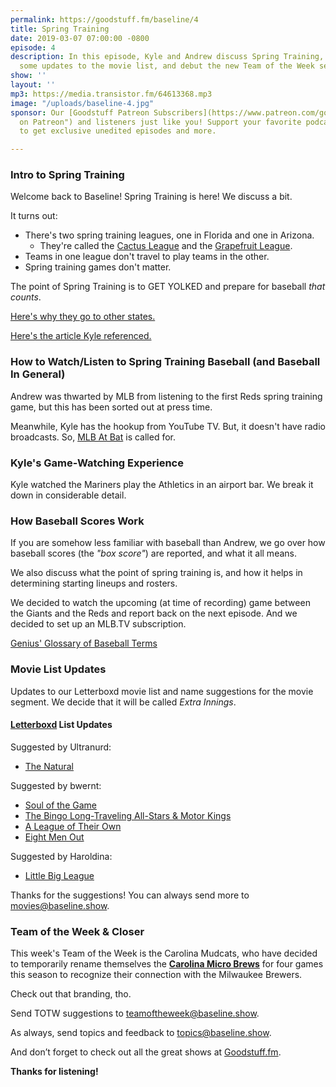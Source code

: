 ```yaml
---
permalink: https://goodstuff.fm/baseline/4
title: Spring Training
date: 2019-03-07 07:00:00 -0800
episode: 4
description: In this episode, Kyle and Andrew discuss Spring Training, as well as
  some updates to the movie list, and debut the new Team of the Week segment.
show: ''
layout: ''
mp3: https://media.transistor.fm/64613368.mp3
image: "/uploads/baseline-4.jpg"
sponsor: Our [Goodstuff Patreon Subscribers](https://www.patreon.com/goodstuff "Goodstuff
  on Patreon") and listeners just like you! Support your favorite podcasts directly
  to get exclusive unedited episodes and more.

---
```

### Intro to Spring Training

Welcome back to Baseline! Spring Training is here! We discuss a bit.

It turns out:

* There's two spring training leagues, one in Florida and one in Arizona.
  * They're called the [Cactus League](https://en.wikipedia.org/wiki/Spring_training#Cactus_League) and the [Grapefruit League](https://en.wikipedia.org/wiki/Spring_training#Grapefruit_League).
* Teams in one league don't travel to play teams in the other.
* Spring training games don't matter.

The point of Spring Training is to GET YOLKED and prepare for baseball _that counts_.

[Here's why they go to other states.](https://www.accuweather.com/en/weather-news/why-mlb-teams-go-to-arizona-florida-for-spring-training/70004241)

[Here's the article Kyle referenced.](https://thebaseballcodes.com/2011/03/29/the-differences-between-spring-training-and-the-regular-season-sometimes-arent-so-different-after-all/)

### How to Watch/Listen to Spring Training Baseball (and Baseball In General)

Andrew was thwarted by MLB from listening to the first Reds spring training game, but this has been sorted out at press time.

Meanwhile, Kyle has the hookup from YouTube TV. But, it doesn't have radio broadcasts. So, [MLB At Bat](https://www.mlb.com/apps/atbat) is called for.

### Kyle's Game-Watching Experience

Kyle watched the Mariners play the Athletics in an airport bar. We break it down in considerable detail.

### How Baseball Scores Work

If you are somehow less familiar with baseball than Andrew, we go over how baseball scores (the _"box score"_) are reported, and what it all means.

We also discuss what the point of spring training is, and how it helps in determining starting lineups and rosters.

We decided to watch the upcoming (at time of recording) game between the Giants and the Reds and report back on the next episode. And we decided to set up an MLB.TV subscription.

[Genius' Glossary of Baseball Terms](https://genius.com/Sports-genius-glossary-of-baseball-terms-annotated)

### Movie List Updates

Updates to our Letterboxd movie list and name suggestions for the movie segment. We decide that it will be called _Extra Innings_.

#### [Letterboxd](https://letterboxd.com/kyle/list/baseline/) List Updates

Suggested by Ultranurd:

* [The Natural](https://letterboxd.com/film/the-natural/)

Suggested by bwernt:

* [Soul of the Game](https://letterboxd.com/film/film:60950/)
* [The Bingo Long-Traveling All-Stars & Motor Kings](https://letterboxd.com/film/the-bingo-long-traveling-all-stars-motor-kings/)
* [A League of Their Own](https://letterboxd.com/film/a-league-of-their-own/)
* [Eight Men Out](https://letterboxd.com/film/eight-men-out/)

Suggested by Haroldina:

* [Little Big League](https://letterboxd.com/film/little-big-league/)

Thanks for the suggestions! You can always send more to [movies@baseline.show](mailto:movies@baseline.show).

### Team of the Week & Closer

This week's Team of the Week is the Carolina Mudcats, who have decided to temporarily rename themselves the [**Carolina Micro Brews**](https://www.12up.com/posts/6304373-brewers-minor-league-affiliate-unveils-special-micro-brews-uniforms-for-select-games) for four games this season to recognize their connection with the Milwaukee Brewers.

Check out that branding, tho.

Send TOTW suggestions to [teamoftheweek@baseline.show](mailto:teamoftheweek@baseline.show).

As always, send topics and feedback to [topics@baseline.show](mailto:topics@baseline.show).

And don’t forget to check out all the great shows at [Goodstuff.fm](http://goodstuff.fm).

**Thanks for listening!**